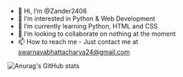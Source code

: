 - 👋 Hi, I’m @Zander2406
- 👀 I’m interested in Python & Web Development
- 🌱 I’m currently learning Python, HTML and CSS
- 💞️ I’m looking to collaborate on nothing at the moment
- 📫 How to reach me - Just contact me at swarnavabhattacharya24@gmail.com

<!---
Zander2406/Zander2406 is a ✨ special ✨ repository because its `README.md` (this file) appears on your GitHub profile.
You can click the Preview link to take a look at your changes.
--->


![Anurag's GitHub stats](https://github-readme-stats.vercel.app/api?username=Zander2406&show_icons=true&theme=dark)
